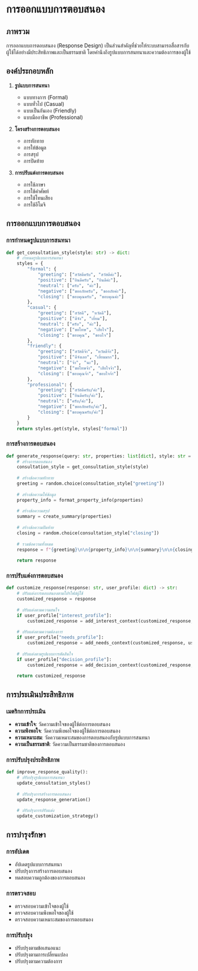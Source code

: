 # การออกแบบการตอบสนอง

## ภาพรวม

การออกแบบการตอบสนอง (Response Design) เป็นส่วนสำคัญที่ช่วยให้ระบบสามารถสื่อสารกับผู้ใช้ได้อย่างมีประสิทธิภาพและเป็นธรรมชาติ โดยคำนึงถึงรูปแบบการสนทนาและความต้องการของผู้ใช้

## องค์ประกอบหลัก

1. **รูปแบบการสนทนา**
   - แบบทางการ (Formal)
   - แบบทั่วไป (Casual)
   - แบบเป็นกันเอง (Friendly)
   - แบบมืออาชีพ (Professional)

2. **โครงสร้างการตอบสนอง**
   - การทักทาย
   - การให้ข้อมูล
   - การสรุป
   - การปิดท้าย

3. **การปรับแต่งการตอบสนอง**
   - การใช้ภาษา
   - การใช้คำศัพท์
   - การใช้โทนเสียง
   - การใช้อีโมจิ

## การออกแบบการตอบสนอง

### การกำหนดรูปแบบการสนทนา
```python
def get_consultation_style(style: str) -> dict:
    # กำหนดรูปแบบการสนทนา
    styles = {
        "formal": {
            "greeting": ["สวัสดีครับ", "สวัสดีค่ะ"],
            "positive": ["ยินดีครับ", "ยินดีค่ะ"],
            "neutral": ["ครับ", "ค่ะ"],
            "negative": ["ขออภัยครับ", "ขออภัยค่ะ"],
            "closing": ["ขอบคุณครับ", "ขอบคุณค่ะ"]
        },
        "casual": {
            "greeting": ["สวัสดี", "หวัดดี"],
            "positive": ["ดีจัง", "เยี่ยม"],
            "neutral": ["ครับ", "ค่ะ"],
            "negative": ["ขอโทษ", "เสียใจ"],
            "closing": ["ขอบคุณ", "ขอบใจ"]
        },
        "friendly": {
            "greeting": ["สวัสดีจ้า", "หวัดดีจ้า"],
            "positive": ["ดีจังเลย", "เยี่ยมมาก"],
            "neutral": ["จ้า", "นะ"],
            "negative": ["ขอโทษจ้า", "เสียใจจ้า"],
            "closing": ["ขอบคุณจ้า", "ขอบใจจ้า"]
        },
        "professional": {
            "greeting": ["สวัสดีครับ/ค่ะ"],
            "positive": ["ยินดีครับ/ค่ะ"],
            "neutral": ["ครับ/ค่ะ"],
            "negative": ["ขออภัยครับ/ค่ะ"],
            "closing": ["ขอบคุณครับ/ค่ะ"]
        }
    }
    return styles.get(style, styles["formal"])
```

### การสร้างการตอบสนอง
```python
def generate_response(query: str, properties: list[dict], style: str = "formal") -> str:
    # สร้างการตอบสนอง
    consultation_style = get_consultation_style(style)
    
    # สร้างข้อความทักทาย
    greeting = random.choice(consultation_style["greeting"])
    
    # สร้างข้อความให้ข้อมูล
    property_info = format_property_info(properties)
    
    # สร้างข้อความสรุป
    summary = create_summary(properties)
    
    # สร้างข้อความปิดท้าย
    closing = random.choice(consultation_style["closing"])
    
    # รวมข้อความทั้งหมด
    response = f"{greeting}\n\n{property_info}\n\n{summary}\n\n{closing}"
    
    return response
```

### การปรับแต่งการตอบสนอง
```python
def customize_response(response: str, user_profile: dict) -> str:
    # ปรับแต่งการตอบสนองตามโปรไฟล์ผู้ใช้
    customized_response = response
    
    # ปรับแต่งตามความสนใจ
    if user_profile["interest_profile"]:
        customized_response = add_interest_context(customized_response, user_profile["interest_profile"])
    
    # ปรับแต่งตามความต้องการ
    if user_profile["needs_profile"]:
        customized_response = add_needs_context(customized_response, user_profile["needs_profile"])
    
    # ปรับแต่งตามรูปแบบการตัดสินใจ
    if user_profile["decision_profile"]:
        customized_response = add_decision_context(customized_response, user_profile["decision_profile"])
    
    return customized_response
```

## การประเมินประสิทธิภาพ

### เมตริกการประเมิน
- **ความเข้าใจ**: วัดความเข้าใจของผู้ใช้ต่อการตอบสนอง
- **ความพึงพอใจ**: วัดความพึงพอใจของผู้ใช้ต่อการตอบสนอง
- **ความเหมาะสม**: วัดความเหมาะสมของการตอบสนองกับรูปแบบการสนทนา
- **ความเป็นธรรมชาติ**: วัดความเป็นธรรมชาติของการตอบสนอง

### การปรับปรุงประสิทธิภาพ
```python
def improve_response_quality():
    # ปรับปรุงรูปแบบการสนทนา
    update_consultation_styles()
    
    # ปรับปรุงการสร้างการตอบสนอง
    update_response_generation()
    
    # ปรับปรุงการปรับแต่ง
    update_customization_strategy()
```

## การบำรุงรักษา

### การอัปเดต
- อัปเดตรูปแบบการสนทนา
- ปรับปรุงการสร้างการตอบสนอง
- ทดสอบความถูกต้องของการตอบสนอง

### การตรวจสอบ
- ตรวจสอบความเข้าใจของผู้ใช้
- ตรวจสอบความพึงพอใจของผู้ใช้
- ตรวจสอบความเหมาะสมของการตอบสนอง

### การปรับปรุง
- ปรับปรุงตามข้อเสนอแนะ
- ปรับปรุงตามการเปลี่ยนแปลง
- ปรับปรุงตามความต้องการ 
